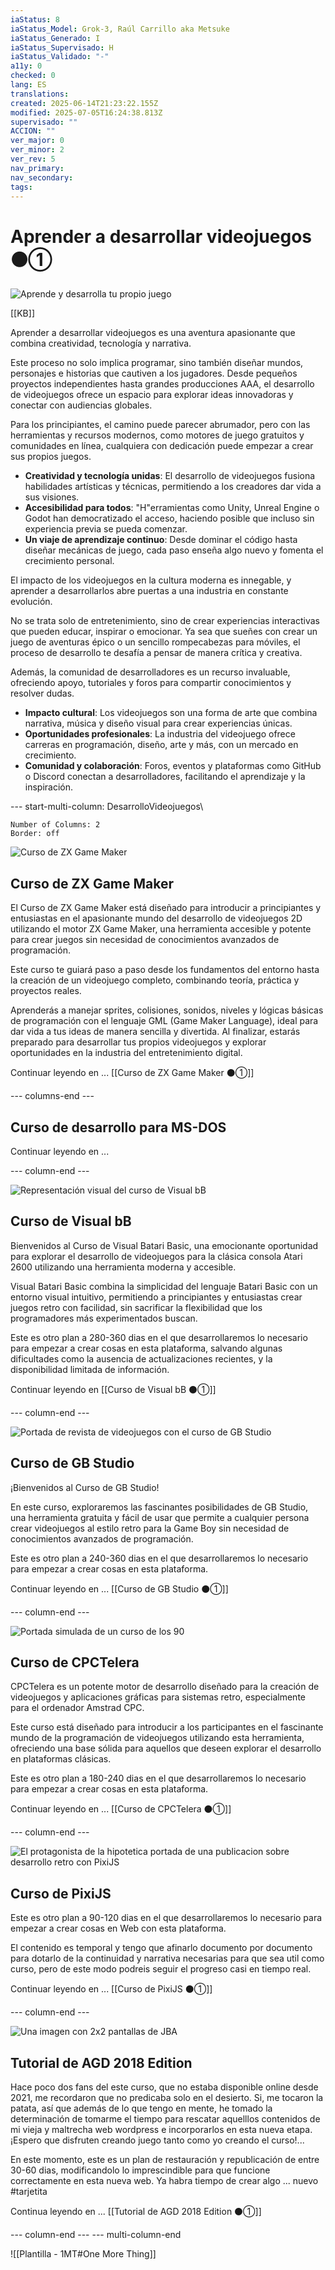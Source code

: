 ```yaml
---
iaStatus: 8
iaStatus_Model: Grok-3, Raúl Carrillo aka Metsuke
iaStatus_Generado: I
iaStatus_Supervisado: H
iaStatus_Validado: "-"
a11y: 0
checked: 0
lang: ES
translations: 
created: 2025-06-14T21:23:22.155Z
modified: 2025-07-05T16:24:38.813Z
supervisado: ""
ACCION: ""
ver_major: 0
ver_minor: 2
ver_rev: 5
nav_primary: 
nav_secondary: 
tags:
---
```

# Aprender a desarrollar videojuegos  ⚫①

![Aprende y desarrolla tu propio juego](PublicBrain/_resources/d61694a6e3495af6af20d6837aaf669f_MD5.jpg)

[[KB]]


Aprender a desarrollar videojuegos es una aventura apasionante que combina creatividad, tecnología y narrativa. 

Este proceso no solo implica programar, sino también diseñar mundos, personajes e historias que cautiven a los jugadores. Desde pequeños proyectos independientes hasta grandes producciones AAA, el desarrollo de videojuegos ofrece un espacio para explorar ideas innovadoras y conectar con audiencias globales. 

Para los principiantes, el camino puede parecer abrumador, pero con las herramientas y recursos modernos, como motores de juego gratuitos y comunidades en línea, cualquiera con dedicación puede empezar a crear sus propios juegos.

- **Creatividad y tecnología unidas**: El desarrollo de videojuegos fusiona habilidades artísticas y técnicas, permitiendo a los creadores dar vida a sus visiones.
- **Accesibilidad para todos**: "H"erramientas como Unity, Unreal Engine o Godot han democratizado el acceso, haciendo posible que incluso sin experiencia previa se pueda comenzar.
- **Un viaje de aprendizaje continuo**: Desde dominar el código hasta diseñar mecánicas de juego, cada paso enseña algo nuevo y fomenta el crecimiento personal.

El impacto de los videojuegos en la cultura moderna es innegable, y aprender a desarrollarlos abre puertas a una industria en constante evolución. 

No se trata solo de entretenimiento, sino de crear experiencias interactivas que pueden educar, inspirar o emocionar. Ya sea que sueñes con crear un juego de aventuras épico o un sencillo rompecabezas para móviles, el proceso de desarrollo te desafía a pensar de manera crítica y creativa. 

Además, la comunidad de desarrolladores es un recurso invaluable, ofreciendo apoyo, tutoriales y foros para compartir conocimientos y resolver dudas.

- **Impacto cultural**: Los videojuegos son una forma de arte que combina narrativa, música y diseño visual para crear experiencias únicas.
- **Oportunidades profesionales**: La industria del videojuego ofrece carreras en programación, diseño, arte y más, con un mercado en crecimiento.
- **Comunidad y colaboración**: Foros, eventos y plataformas como GitHub o Discord conectan a desarrolladores, facilitando el aprendizaje y la inspiración.

--- start-multi-column: DesarrolloVideojuegos\
```column-settings  
Number of Columns: 2
Border: off
```
![Curso de ZX Game Maker](PublicBrain/_resources/70f53a4e3ee4b9e24ba015c4b3461396_MD5.jpg)
## Curso de ZX Game Maker

El Curso de ZX Game Maker está diseñado para introducir a principiantes y entusiastas en el apasionante mundo del desarrollo de videojuegos 2D utilizando el motor ZX Game Maker, una herramienta accesible y potente para crear juegos sin necesidad de conocimientos avanzados de programación. 

Este curso te guiará paso a paso desde los fundamentos del entorno hasta la creación de un videojuego completo, combinando teoría, práctica y proyectos reales. 

Aprenderás a manejar sprites, colisiones, sonidos, niveles y lógicas básicas de programación con el lenguaje GML (Game Maker Language), ideal para dar vida a tus ideas de manera sencilla y divertida. Al finalizar, estarás preparado para desarrollar tus propios videojuegos y explorar oportunidades en la industria del entretenimiento digital.

Continuar leyendo en ... [[Curso de ZX Game Maker ⚫①]]

--- columns-end ---

## Curso de desarrollo para MS-DOS

Continuar leyendo en ...

--- column-end ---

![Representación visual del curso de Visual bB](_resources/8ee27dfb0c0237c9632fd5c96892d89a_MD5.jpg)
## Curso de Visual bB

Bienvenidos al Curso de Visual Batari Basic, una emocionante oportunidad para explorar el desarrollo de videojuegos para la clásica consola Atari 2600 utilizando una herramienta moderna y accesible. 

Visual Batari Basic combina la simplicidad del lenguaje Batari Basic con un entorno visual intuitivo, permitiendo a principiantes y entusiastas crear juegos retro con facilidad, sin sacrificar la flexibilidad que los programadores más experimentados buscan. 

Este es otro plan a 280-360 dias en el que desarrollaremos lo necesario para empezar a crear cosas en esta plataforma, salvando algunas dificultades como la ausencia de actualizaciones recientes, y la disponibilidad limitada de información.

Continuar leyendo en [[Curso de Visual bB ⚫①]]

 --- column-end ---

![Portada de revista de videojuegos con el curso de GB Studio](_resources/ff7ce511fecc52c6d4c3e4d6b93b33b2_MD5.jpg)
## Curso de GB Studio

¡Bienvenidos al Curso de GB Studio! 

En este curso, exploraremos las fascinantes posibilidades de GB Studio, una herramienta gratuita y fácil de usar que permite a cualquier persona crear videojuegos al estilo retro para la Game Boy sin necesidad de conocimientos avanzados de programación. 

Este es otro plan a 240-360 dias en el que desarrollaremos lo necesario para empezar a crear cosas en esta plataforma.

Continuar leyendo en ... [[Curso de GB Studio ⚫①]]

 --- column-end ---

![Portada simulada de un curso de los 90](_resources/f318de9627680c020659776f76833d12_MD5.jpg)
## Curso de CPCTelera

CPCTelera es un potente motor de desarrollo diseñado para la creación de videojuegos y aplicaciones gráficas para sistemas retro, especialmente para el ordenador Amstrad CPC. 

Este curso está diseñado para introducir a los participantes en el fascinante mundo de la programación de videojuegos utilizando esta herramienta, ofreciendo una base sólida para aquellos que deseen explorar el desarrollo en plataformas clásicas. 

Este es otro plan a 180-240 dias en el que desarrollaremos lo necesario para empezar a crear cosas en esta plataforma.

Continuar leyendo en ... [[Curso de CPCTelera  ⚫①]]

 --- column-end ---

![El protagonista de la hipotetica portada de una publicacion sobre desarrollo retro con PixiJS](_resources/3a640ea5fc91cd21e4047a6f1204f906_MD5.jpg)
## Curso de PixiJS

Este es otro plan a 90-120 dias en el que desarrollaremos lo necesario para empezar a crear cosas en Web con esta plataforma.

El contenido es temporal y tengo que afinarlo documento por documento para dotarlo de la continuidad y narrativa necesarias para que sea util como curso, pero de este modo podreis seguir el progreso casi en tiempo real.

Continuar leyendo en ... [[Curso de PixiJS ⚫①]]

 --- column-end ---

![Una imagen con 2x2 pantallas de JBA](/PublicBrain/_resources/3308f1523b5681d73be1d9f2486f66ad_MD5.jpg)
## Tutorial de AGD 2018 Edition

Hace poco dos fans del este curso, que no estaba disponible online desde 2021, me recordaron que no predicaba solo en el desierto. Si, me tocaron la patata, así que además de lo que tengo en mente, he tomado la determinación de tomarme el tiempo para rescatar aquelllos contenidos de mi vieja y maltrecha web wordpress e incorporarlos en esta nueva etapa. ¡Espero que disfruten creando juego tanto como yo creando el curso!...

En este momento, este es un plan de restauración y republicación de entre 30-60 dias, modificandolo lo imprescindible para que funcione correctamente en esta nueva web. Ya habra tiempo de crear algo ... nuevo #tarjetita

Continua leyendo en ... [[Tutorial de AGD 2018 Edition ⚫①]]
 
 --- column-end ---
--- multi-column-end



![[Plantilla - 1MT#One More Thing]]